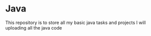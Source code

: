 # Java
This repository is to store all my basic java tasks and projects 
I will uploading all the java code 

